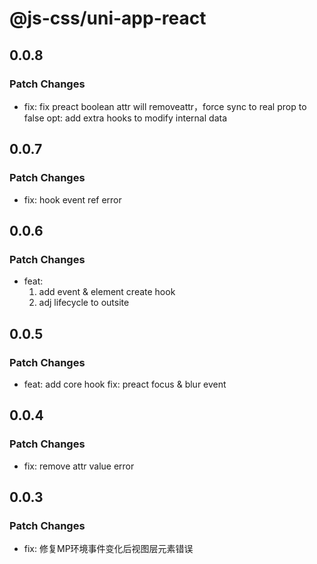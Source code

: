 # @js-css/uni-app-react

## 0.0.8

### Patch Changes

- fix: fix preact boolean attr will removeattr，force sync to real prop to false
  opt: add extra hooks to modify internal data

## 0.0.7

### Patch Changes

- fix: hook event ref error

## 0.0.6

### Patch Changes

- feat:
  1. add event & element create hook
  2. adj lifecycle to outsite

## 0.0.5

### Patch Changes

- feat: add core hook
  fix: preact focus & blur event

## 0.0.4

### Patch Changes

- fix: remove attr value error

## 0.0.3

### Patch Changes

- fix: 修复MP环境事件变化后视图层元素错误
